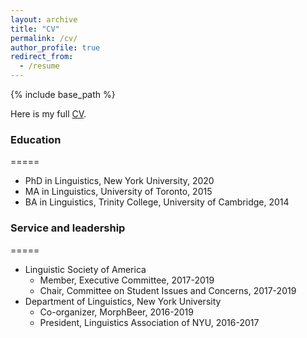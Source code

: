 ```yaml
---
layout: archive
title: "CV"
permalink: /cv/
author_profile: true
redirect_from:
  - /resume
---
```


{% include base_path %}

Here is my full [CV](/files/Nie_CV.pdf).

### Education
=====

* PhD in Linguistics, New York University, 2020
* MA in Linguistics, University of Toronto, 2015
* BA in Linguistics, Trinity College, University of Cambridge, 2014

### Service and leadership
=====

* Linguistic Society of America
	* Member, Executive Committee, 2017-2019
	* Chair, Committee on Student Issues and Concerns, 2017-2019
* Department of Linguistics, New York University
	* Co-organizer, MorphBeer, 2016-2019
	* President, Linguistics Association of NYU, 2016-2017

